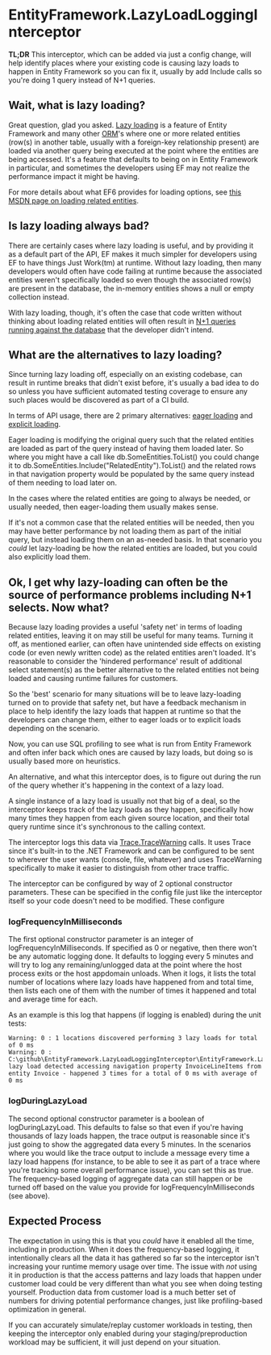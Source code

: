 # EntityFramework.LazyLoadLoggingInterceptor

**TL;DR** This interceptor, which can be added via just a config change, will help identify places where your existing code is causing lazy loads to happen in Entity Framework so you can fix it, usually by add Include calls so you're doing 1 query instead of N+1 queries.

## Wait, what is lazy loading?

Great question, glad you asked.  [Lazy loading](https://en.wikipedia.org/wiki/Lazy_loading) is a feature of Entity Framework and many other [ORM](https://en.wikipedia.org/wiki/Object-relational_mapping)'s where one or more related entities (row(s) in another table, usually with a foreign-key relationship present) are loaded via another query being executed at the point where the entities are being accessed. It's a feature that defaults to being on in Entity Framework in particular, and sometimes the developers using EF may not realize the performance impact it might be having.

For more details about what EF6 provides for loading options, see [this MSDN page on loading related entities](https://msdn.microsoft.com/en-us/library/jj574232(v=vs.113).aspx).

## Is lazy loading always bad?

There are certainly cases where lazy loading is useful, and by providing it as a default part of the API, EF makes it much simpler for developers using EF to have things Just Work(tm) at runtime.  Without lazy loading, then many developers would often have code failing at runtime because the associated entities weren't specifically loaded so even though the associated row(s) are present in the database, the in-memory entities shows a null or empty collection instead.

With lazy loading, though, it's often the case that code written without thinking about loading related entities will often result in [N+1 queries running against the database](http://stackoverflow.com/a/97253/215534) that the developer didn't intend.

## What are the alternatives to lazy loading?

Since turning lazy loading off, especially on an existing codebase, can result in runtime breaks that didn't exist before, it's usually a bad idea to do so unless you have sufficient automated testing coverage to ensure any such places would be discovered as part of a CI build.

In terms of API usage, there are 2 primary alternatives: [eager loading](https://msdn.microsoft.com/en-us/library/jj574232(v=vs.113).aspx#Anchor_0) and [explicit loading](https://msdn.microsoft.com/en-us/library/jj574232(v=vs.113).aspx#Anchor_2).

Eager loading is modifying the original query such that the related entities are loaded as part of the query instead of having them loaded later.  So where you might have a call like db.SomeEntities.ToList() you could change it to db.SomeEntities.Include("RelatedEntity").ToList() and the related rows in that navigation property would be populated by the same query instead of them needing to load later on.

In the cases where the related entities are going to always be needed, or usually needed, then eager-loading them usually makes sense.

If it's not a common case that the related entities will be needed, then you may have better performance by not loading them as part of the initial query, but instead loading them on an as-needed basis.  In that scenario you *could* let lazy-loading be how the related entities are loaded, but you could also explicitly load them.

## Ok, I get why lazy-loading can often be the source of performance problems including N+1 selects.  Now what?

Because lazy loading provides a useful 'safety net' in terms of loading related entities, leaving it on may still be useful for many teams.  Turning it off, as mentioned earlier, can often have unintended side effects on existing code (or even newly written code) as the related entities aren't loaded.  It's reasonable to consider the 'hindered performance' result of additional select statement(s) as the better alternative to the related entities not being loaded and causing runtime failures for customers.

So the 'best' scenario for many situations will be to leave lazy-loading turned on to provide that safety net, but have a feedback mechanism in place to help identify the lazy loads that happen at runtime so that the developers can change them, either to eager loads or to explicit loads depending on the scenario.

Now, you can use SQL profiling to see what is run from Entity Framework and often infer back which ones are caused by lazy loads, but doing so is usually based more on heuristics.  

An alternative, and what this interceptor does, is to figure out during the run of the query whether it's happening in the context of a lazy load.

A single instance of a lazy load is usually not that big of a deal, so the interceptor keeps track of the lazy loads as they happen, specifically how many times they happen from each given source location, and their total query runtime since it's synchronous to the calling context.

The interceptor logs this data via [Trace.TraceWarning](https://msdn.microsoft.com/en-us/library/system.diagnostics.trace.tracewarning(v=vs.110).aspx) calls.  It uses Trace since it's built-in to the .NET Framework and can be configured to be sent to wherever the user wants (console, file, whatever) and uses TraceWarning specifically to make it easier to distinguish from other trace traffic.

The interceptor can be configured by way of 2 optional constructor parameters.  These can be specified in the config file just like the interceptor itself so your code doesn't need to be modified.  These configure 

### logFrequencyInMilliseconds

The first optional constructor parameter is an integer of logFrequencyInMilliseconds.  If specified as 0 or negative, then there won't be any automatic logging done.  It defaults to logging every 5 minutes and will try to log any remaining/unlogged data at the point where the host process exits or the host appdomain unloads.  When it logs, it lists the total number of locations where lazy loads have happened from and total time, then lists each one of them with the number of times it happened and total and average time for each.

As an example is this log that happens (if logging is enabled) during the unit tests:

```
Warning: 0 : 1 locations discovered performing 3 lazy loads for total of 0 ms
Warning: 0 : C:\github\EntityFramework.LazyLoadLoggingInterceptor\EntityFramework.LazyLoadLoggingInterceptor.Tests\LazyLoadLoggingInterceptorTests.cs(177,49): lazy load detected accessing navigation property InvoiceLineItems from entity Invoice - happened 3 times for a total of 0 ms with average of 0 ms
```

### logDuringLazyLoad

The second optional constructor parameter is a boolean of logDuringLazyLoad.  This defaults to false so that even if you're having thousands of lazy loads happen, the trace output is reasonable since it's just going to show the aggregated data every 5 minutes.  In the scenarios where you would like the trace output to include a message every time a lazy load happens (for instance, to be able to see it as part of a trace where you're tracking some overall performance issue), you can set this as true.  The frequency-based logging of aggregate data can still happen or be turned off based on the value you provide for logFrequencyInMilliseconds (see above).

## Expected Process

The expectation in using this is that you *could* have it enabled all the time, including in production. When it does the frequency-based logging, it intentionally clears all the data it has gathered so far so the interceptor isn't increasing your runtime memory usage over time.  The issue with *not* using it in production is that the access patterns and lazy loads that happen under customer load could be very different than what you see when doing testing yourself.  Production data from customer load is a much better set of numbers for driving potential performance changes, just like profiling-based optimization in general.

If you can accurately simulate/replay customer workloads in testing, then keeping the interceptor only enabled during your staging/preproduction workload may be sufficient, it will just depend on your situation.